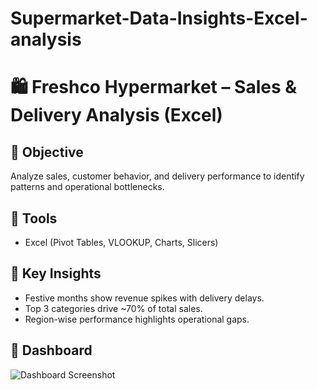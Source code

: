 # Supermarket-Data-Insights-Excel-analysis
# 🛍️ Freshco Hypermarket – Sales & Delivery Analysis (Excel)

## 🔹 Objective
Analyze sales, customer behavior, and delivery performance to identify patterns and operational bottlenecks.

## 🔹 Tools
- Excel (Pivot Tables, VLOOKUP, Charts, Slicers)

## 🔹 Key Insights
- Festive months show revenue spikes with delivery delays.
- Top 3 categories drive ~70% of total sales.
- Region-wise performance highlights operational gaps.

## 🔹 Dashboard
![Dashboard Screenshot](link_to_image.png)
